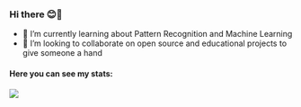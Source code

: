 ### Hi there 😊👋

<!-- 🔭 I’m currently working as a Software Developer and -->
- 🌱 I’m currently learning about Pattern Recognition and Machine Learning
- 👯 I’m looking to collaborate on open source and educational projects to give someone a hand 
<!-- 🤔 I’m looking for help with -->
<!-- 💬 Ask me about whatever you want -->
<!--
- 📫 How to reach me: ...
- 😄 Pronouns: ...
- ⚡ Fun fact: ...
-->

<h4> Here you can see my stats: </h4>

<div>   
<img src="https://github-readme-stats.vercel.app/api/top-langs/?username=martaw-code&hide=HTML,TeX,Makefile&layout=compact&langs_count=20" />
</div>
 
